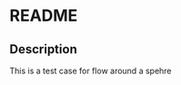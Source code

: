 README
===============


Description
---------------------------
This is a test case for flow around a spehre

